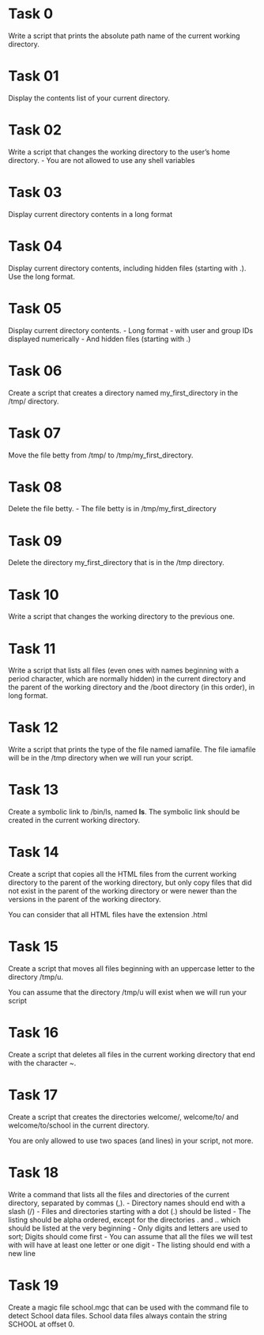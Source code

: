 Task 0
======
Write a script that prints the absolute path name of the current working directory.

Task 01
=======
Display the contents list of your current directory.

Task 02
=======
Write a script that changes the working directory to the user’s home directory.
	- You are not allowed to use any shell variables

Task 03
======
Display current directory contents in a long format

Task 04
=======
Display current directory contents, including hidden files (starting with .). Use the long format.

Task 05
======
Display current directory contents.
	- Long format
	- with user and group IDs displayed numerically
	- And hidden files (starting with .)

Task 06
=======
Create a script that creates a directory named my_first_directory in the /tmp/ directory.

Task 07
=======
Move the file betty from /tmp/ to /tmp/my_first_directory.

Task 08
=======
Delete the file betty.
	- The file betty is in /tmp/my_first_directory

Task 09
=======
Delete the directory my_first_directory that is in the /tmp directory.

Task 10
=======
Write a script that changes the working directory to the previous one.

Task 11
=======
Write a script that lists all files (even ones with names beginning with a period character, which are normally hidden) in the current directory and the parent of the working directory and the /boot directory (in this order), in long format.

Task 12
=======
Write a script that prints the type of the file named iamafile. The file iamafile will be in the /tmp directory when we will run your script.

Task 13
=======
Create a symbolic link to /bin/ls, named __ls__. The symbolic link should be created in the current working directory.

Task 14
=======
Create a script that copies all the HTML files from the current working directory to the parent of the working directory, but only copy files that did not exist in the parent of the working directory or were newer than the versions in the parent of the working directory.

You can consider that all HTML files have the extension .html

Task 15
=======
Create a script that moves all files beginning with an uppercase letter to the directory /tmp/u.

You can assume that the directory /tmp/u will exist when we will run your script

Task 16
=======
Create a script that deletes all files in the current working directory that end with the character ~.

Task 17
=======
Create a script that creates the directories welcome/, welcome/to/ and welcome/to/school in the current directory.

You are only allowed to use two spaces (and lines) in your script, not more.

Task 18
=======
Write a command that lists all the files and directories of the current directory, separated by commas (,).
	- Directory names should end with a slash (/)
	- Files and directories starting with a dot (.) should be listed
	- The listing should be alpha ordered, except for the directories . and .. which should be listed at the very beginning
	- Only digits and letters are used to sort; Digits should come first
	- You can assume that all the files we will test with will have at least one letter or one digit
	- The listing should end with a new line

Task 19
=======
Create a magic file school.mgc that can be used with the command file to detect School data files. School data files always contain the string SCHOOL at offset 0.
